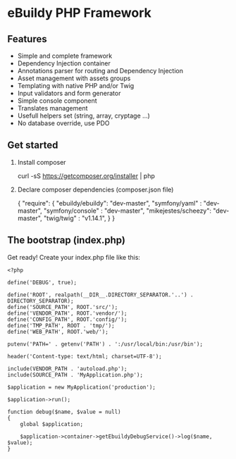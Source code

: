 eBuildy PHP Framework
=====================

Features
--------

- Simple and complete framework
- Dependency Injection container
- Annotations parser for routing and Dependency Injection
- Asset management with assets groups
- Templating with native PHP and/or Twig
- Input validators and form generator
- Simple console component
- Translates management
- Usefull helpers set (string, array, cryptage ...)
- No database override, use PDO

Get started
-----------

1. Install composer

	curl -sS https://getcomposer.org/installer | php

2. Declare composer dependencies (composer.json file)

	{
		"require": {
			"ebuildy/ebuildy": "dev-master",
			"symfony/yaml" : "dev-master",
			"symfony/console" : "dev-master",
			"mikejestes/scheezy": "dev-master",
			"twig/twig" : "v1.14.1",
		}
	}


The bootstrap (index.php)
-------------------------

Get ready! Create your index.php file like this:

	<?php

	define('DEBUG', true);

	define('ROOT', realpath(__DIR__.DIRECTORY_SEPARATOR.'..') . DIRECTORY_SEPARATOR);
	define('SOURCE_PATH', ROOT.'src/');
	define('VENDOR_PATH', ROOT.'vendor/');
	define('CONFIG_PATH', ROOT.'config/');
	define('TMP_PATH', ROOT . 'tmp/');
	define('WEB_PATH', ROOT.'web/');

	putenv('PATH=' . getenv('PATH') . ':/usr/local/bin:/usr/bin');
	
	header('Content-type: text/html; charset=UTF-8');

	include(VENDOR_PATH . 'autoload.php');
	include(SOURCE_PATH . 'MyApplication.php');

	$application = new MyApplication('production');

	$application->run();

	function debug($name, $value = null)
	{
		global $application;

		$application->container->getEbuildyDebugService()->log($name, $value);
	}